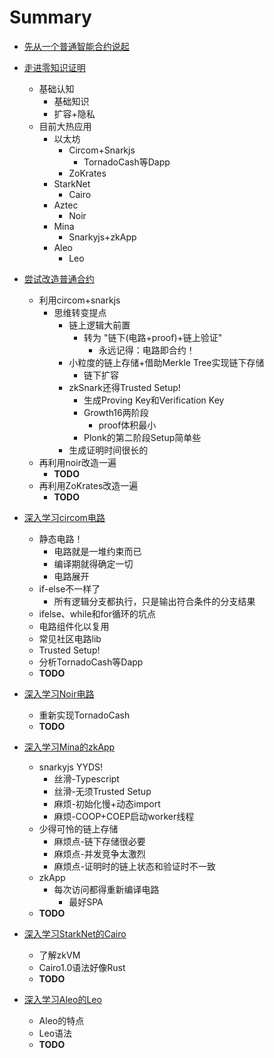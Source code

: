 # Summary

- [先从一个普通智能合约说起]()
- [走进零知识证明]()
  - 基础认知
    - 基础知识
    - 扩容+隐私
  - 目前大热应用
    - 以太坊
      - Circom+Snarkjs
        - TornadoCash等Dapp
      - ZoKrates
    - StarkNet
      - Cairo
    - Aztec
      - Noir
    - Mina
      - Snarkyjs+zkApp
    - Aleo
      - Leo
- [尝试改造普通合约]()
  - 利用circom+snarkjs
      - 思维转变提点
        - 链上逻辑大前置
          - 转为 "链下(电路+proof)+链上验证"
            - 永远记得：电路即合约！
        - 小粒度的链上存储+借助Merkle Tree实现链下存储
          - 链下扩容
        - zkSnark还得Trusted Setup!
          - 生成Proving Key和Verification Key
          - Growth16两阶段
            - proof体积最小
          - Plonk的第二阶段Setup简单些
        - 生成证明时间很长的
   - 再利用noir改造一遍
     - **TODO**
   - 再利用ZoKrates改造一遍
     - **TODO**
- [深入学习circom电路]()
  - 静态电路！
    - 电路就是一堆约束而已
    - 编译期就得确定一切
    - 电路展开
  - if-else不一样了
    - 所有逻辑分支都执行，只是输出符合条件的分支结果
  - ifelse、while和for循环的坑点
  - 电路组件化以复用
  - 常见社区电路lib
  - Trusted Setup!
  - 分析TornadoCash等Dapp
  - **TODO**
  
- [深入学习Noir电路]()
  - 重新实现TornadoCash
  - **TODO**

- [深入学习Mina的zkApp]()
  - snarkyjs YYDS!
    - 丝滑-Typescript
    - 丝滑-无须Trusted Setup
    - 麻烦-初始化慢+动态import
    - 麻烦-COOP+COEP启动worker线程
  - 少得可怜的链上存储
    - 麻烦点-链下存储很必要
    - 麻烦点-并发竞争太激烈
    - 麻烦点-证明时的链上状态和验证时不一致
  - zkApp
    - 每次访问都得重新编译电路
      - 最好SPA
  - **TODO**

- [深入学习StarkNet的Cairo]()
  - 了解zkVM
  - Cairo1.0语法好像Rust
  - **TODO**
  
- [深入学习Aleo的Leo]()
  - Aleo的特点
  - Leo语法
  - **TODO**